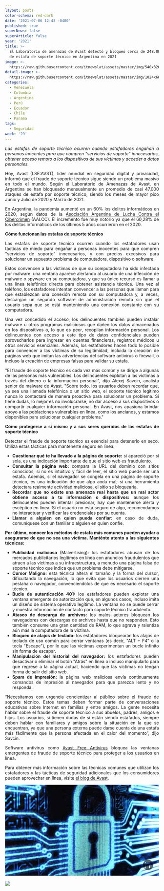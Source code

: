 ```yaml
---
layout: posts
color-schema: red-dark
date: '2021-07-06 12:43 -0400'
published: true
superNews: false
superArticle: false
year: '2021'
title: >-
  El Laboratorio de amenazas de Avast detectó y bloqueó cerca de 248.000 ataques
  de estafa de soporte técnico en Argentina en 2021
image: >-
  https://raw.githubusercontent.com/itnewslat/assets/master/img/540x320/Amenazas-p.jpg
detail-image: >-
  https://raw.githubusercontent.com/itnewslat/assets/master/img/1024x680/Amenazas-g.jpg
categories:
  - Venezuela
  - Colombia
  - Argentina
  - Perú
  - Ecuador
  - Chile
  - Panama
tags:
  - Seguridad
week: '29'
---
```

<p style="text-align: justify;"><em>Las estafas de soporte técnico ocurren cuando estafadores engañan a personas inocentes para que compren "servicios de soporte" innecesarios, obtener acceso remoto a los dispositivos de sus víctimas y acceder a datos personales.</em></p>
<p style="text-align: justify;">Hoy, Avast (LSE:AVST), líder mundial en seguridad digital y privacidad, informó que el fraude de soporte técnico sigue siendo un problema masivo en todo el mundo. Según el Laboratorio de Amenazas de Avast, en Argentina se han bloqueado mensualmente un promedio de casi 47,000 ataques de estafa por soporte técnico, siendo los meses de mayor pico Junio y Julio de 2020 y Marzo de 2021.</p>
<p style="text-align: justify;">En Argentina, la pandemia aumentó en un 60% los delitos informáticos en 2020, según datos de la <a href="https://www.cibercrimen.org.ar/">Asociación Argentina de Lucha Contra el Cibercrimen</a> (AALCC). El incremento fue muy notorio ya que el 60,28% de los delitos informáticos de los últimos 5 años ocurrieron en el 2020.</p>
<p style="text-align: justify;"><strong>Cómo funcionan las estafas de soporte técnico</strong></p>
<p style="text-align: justify;">Las estafas de soporte técnico ocurren cuando los estafadores usan tácticas de miedo para engañar a personas inocentes para que compren "servicios de soporte" innecesarios, y con precios excesivos para solucionar un supuesto problema de computadora, dispositivo o software.</p>
<p style="text-align: justify;">Estos convencen a las víctimas de que su computadora ha sido infectada por malware: una ventana aparece alertando al usuario de una infección de malware o spyware en su computadora, y que su único recurso es llamar a una línea telefónica directa para obtener asistencia técnica. Una vez al teléfono, los estafadores intentan convencer a las personas que llaman para que establezcan una conexión remota con su computadora y, a veces, descargan un segundo software de administración remota sin que el usuario sepa que se está manteniendo una conexión constante con su computadora.</p>
<p style="text-align: justify;">Una vez concedido el acceso, los delincuentes también pueden instalar malware u otros programas maliciosos que dañen los datos almacenados en los dispositivos o, lo que es peor, recopilan información personal. Los delincuentes con acceso a este tipo de datos confidenciales pueden aprovecharlos para ingresar en cuentas financieras, registros médicos u otros servicios esenciales. Además, los estafadores hacen todo lo posible para convencer a las víctimas de su legitimidad, incluida la creación de páginas web que imitan las advertencias del software antivirus o firewall, o incluso la creación de empresas falsas para validar su estafa.</p>
<p style="text-align: justify;">"El fraude de soporte técnico es cada vez más común y se dirige a algunas de las personas más vulnerables. Los delincuentes explotan a las víctimas a través del dinero o la información personal", dijo Alexej Savcin, analista senior de malware de Avast. "Sobre todo, los usuarios deben recordar que, ya sea una llamada telefónica o un sitio web, el soporte técnico legítimo nunca lo contactará de manera proactiva para solucionar un problema. Si tiene dudas, lo mejor es no involucrarse, no dar acceso a sus dispositivos o compartir cualquier información personal. En Avast, nos apasiona brindar apoyo a las poblaciones vulnerables en línea, como los ancianos, y estamos disponibles para solucionar cualquier problema."</p>
<p style="text-align: justify;"><strong>Cómo protegerse a sí mismo y a sus seres queridos de las estafas de soporte técnico</strong></p>
<p style="text-align: justify;">Detectar el fraude de soporte técnico es esencial para detenerlo en seco. Utiliza estas tácticas para mantenerte seguro en línea:</p>

<ul style="text-align: justify;">
	<li><strong>Cuestionar qué te ha llevado a la página de soporte:</strong> si apareció por sí sola, es una indicación importante de que el sitio web es fraudulento.</li>
	<li><strong>Consultar la página web: </strong>compara la URL del dominio con sitios conocidos; si no es intuitivo y fácil de leer, el sitio web puede ser una estafa. Además, si el navegador se congela en una página de soporte técnico, es una indicación de que algo anda mal; si una herramienta detectara realmente actividad maliciosa, el sitio se bloquearía.</li>
	<li><strong>Recordar que no existe una amenaza real hasta que un mal actor obtiene acceso a tu información o dispositivos:</strong> aunque los delincuentes pueden intentar presionar, hay que mantenerse alerta y escéptico en línea. Si el usuario no está seguro de algo, recomendamos no interactuar y verificar las credenciales por su cuenta.</li>
	<li><strong>Llamar a alguien en quien pueda confiar:</strong> en caso de duda, comuníquese con un familiar o alguien en quien confíe.</li>
</ul>
<p style="text-align: justify;"><strong>Por último, conocer los métodos de estafa más comunes pueden ayudar a asegurarse de que no sea una víctima. </strong><strong>Manténte atento a las siguientes técnicas:</strong></p>

<ul style="text-align: justify;">
	<li><strong>Publicidad maliciosa</strong> (Malvertising): los estafadores abusan de los mercados publicitarios legítimos en línea con anuncios fraudulentos que atraen a las víctimas a su infraestructura, a menudo una página falsa de soporte técnico que indica que un problema debe mitigarse.</li>
	<li><strong>Cursor Maligno:</strong> esta técnica altera el tamaño y la forma del cursor, dificultando la navegación, lo que evita que los usuarios cierren una pestaña o navegador, convenciendolos de que es necesario el soporte técnico.</li>
	<li><strong>Bucle de autenticación 401:</strong> los estafadores pueden explotar una ventana emergente de autorización que, en algunos casos, incluso imita un diseño de sistema operativo legítimo. La ventana no se puede cerrar y muestra información de contacto para soporte técnico fraudulento.</li>
	<li><strong>Atasco de descarga de archivos:</strong> los malos actores bloquean los navegadores con descargas de archivos hasta que no responden. Esto también consume una gran cantidad de RAM, lo que agrava y ralentiza aún más la computadora de la víctima.</li>
	<li><strong>Bloqueo de atajos de teclado:</strong> los estafadores bloquearán los atajos de teclado de uso común para cerrar ventanas (es decir, "ALT + F4" o la tecla "Escape"), por lo que las víctimas experimentan un bucle infinito sin forma de escapar.</li>
	<li><strong>Manipulación del historial del navegador:</strong> los estafadores pueden desactivar o eliminar el botón "Atrás" en línea o incluso manipularlo para que regrese a la página actual, haciendo que las víctimas no tengan forma de salir del sitio web.</li>
	<li><strong>Spam de impresión: </strong>la página web maliciosa envía continuamente comandos de impresión al navegador para que parezca lento y no responda.</li>
</ul>
<p style="text-align: justify;">“Necesitamos con urgencia concientizar al público sobre el fraude de soporte técnico. Estos temas deben formar parte de conversaciones educativas sobre Internet en familias y entre amigos. La gente necesita hablar sobre el fraude de soporte técnico a sus abuelos, padres, amigos e hijos. Los usuarios, si tienen dudas de si están siendo estafados, siempre deben hablar con familiares y amigos sobre la situación en la que se encuentran, ya que una persona externa puede darse cuenta de una estafa más fácilmente que la persona afectada en el calor del momento”, dijo Savcin.</p>
<p style="text-align: justify;">Software antivirus como <a href="http://www.avast.com">Avast Free Antivirus</a> bloquea las ventanas emergentes de fraude de soporte técnico para proteger a los usuarios en línea.</p>
<p style="text-align: justify;">Para obtener más información sobre las técnicas comunes que utilizan los estafadores y las tácticas de seguridad adicionales que los consumidores pueden aprovechar en línea, visite <a href="https://blog.avast.com/es/tech-support-fraud-avast">el blog de Avast</a>.</p>

![](https://raw.githubusercontent.com/itnewslat/assets/master/img/540x320/Amenazas-p.jpg)

<img src="https://tracker.metricool.com/c3po.jpg?hash=56f88a41e39ab42c063cc51676587a04"/>
